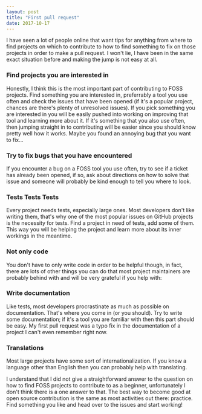 ```yaml
---
layout: post
title: "First pull request"
date: 2017-10-17
---
```


I have seen a lot of people online that want tips for anything from where to
find projects on which to contribute to how to find something to fix on those
projects in order to make a pull request. I won't lie, I have been in the same
exact situation before and making the jump is not easy at all.

### Find projects you are interested in 
Honestly, I think this is the most important part of contributing to FOSS
projects. Find something you are interested in, preferrably a tool you use often
and check the issues that have been opened (if it's a popular project, chances
are there's plenty of unresolved issues). If you pick something you are
interested in you will be easily pushed into working on improving that tool and
learning more about it. If it's something that you also use often, then jumping
straight in to contributing will be easier since you should know pretty well how
it works. Maybe you found an annoying bug that you want to fix...

### Try to fix bugs that you have encountered
If you encounter a bug on a FOSS tool you use often, try to see if a ticket has
already been opened, if so, ask about directions on how to solve that issue and
someone will probably be kind enough to tell you where to look.

### Tests Tests Tests
Every project needs tests, especially large ones. Most developers don't like
writing them, that's why one of the most popular issues on GitHub projects is
the necessity for tests. Find a project in need of tests, add some of them.
This way you will be helping the project and learn more about its inner
workings in the meantime.

### Not only code
You don't have to only write code in order to be helpful though, in fact, there
are lots of other things you can do that most project maintainers are probably
behind with and will be very grateful if you help with:

### Write documentation
Like tests, most developers procrastinate as much as possible on documentation.
That's where you come in (or you should). Try to write some documentation; if
it's a tool you are familiar with then this part should be easy. My first pull
request was a typo fix in the documentation of a project I can't even remember
right now. 

### Translations
Most large projects have some sort of internationalization. If you know a
language other than English then you can probably help with translating.

I understand that I did not give a straightforward answer to the question on how
to find FOSS projects to contribute to as a beginner, unfortunately I don't
think there is a one answer to that. The best way to become good at
open source contribution is the same as most activities out there: practice.
Find something you like and head over to the issues and start working!
